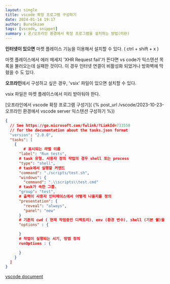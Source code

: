 ```yaml
---
layout: single
title: vscode 확장 프로그램 구성하기
date: 2024-01-14 19:17
author: Bure5kzam
tags: [vscode, snippet]
summary : 온/오프라인 환경에서 확장 프로그램을 설치하는 방법(미완)
---
```


**인터넷이 있으면** 마켓 플레이스 기능을 이용해서 설치할 수 있다. ( ctrl + shift + x )

마켓 플레이스에서 에러 메세지 'XHR Request fail'가 뜬다면 vs code가 익스텐션 목록을 불러오는데 실패한 것이다. 이 경우 인터넷 연결이 비활성화 되었거나 방화벽에 막혔을 수 도 있다.

**오프라인**에서 구성하고 싶은 경우, 'vsix' 파일이 있으면 설치할 수 있다.

vsix 파일은 마켓 플레이스에서 미리 받아둬야 한다.

[오프라인에서 vscode 확장 프로그램 구성기]( {% post_url /vscode/2023-10-23-오프라인 환경에서 vscode server 익스텐션 구성하기 %})


<!-- > ssh 접속 상태에서 사용하기
> 테마, 스니펫처럼 UI 관련 지원을 제공하는 확장 프로그램은 로컬에 설치되는 반면, 그 외 대부분은 SSH로 접속한 호스트머신에 설치된다.
> [vscode document](https://code.visualstudio.com/docs/remote/ssh#_managing-extensions) -->


```json
{
  // See https://go.microsoft.com/fwlink/?LinkId=733558
  // for the documentation about the tasks.json format
  "version": "2.0.0",
  "tasks": [
    {
		# 표시되는 라벨 이름
      "label": "Run tests",
	  # task 유형. 사용자 정의 작업의 경우 shell 또는 process
      "type": "shell",
	  # task에서 실행할 커맨드
      "command": "./scripts/test.sh",
      "windows": {
        "command": ".\\scripts\\test.cmd"
	  # task가 속한 그룹.
      "group": "test",
	  # 출력이 사용자 인터페이스에서 어떻게 나올지를 정의
      "presentation": {
        "reveal": "always",
        "panel": "new"
      }
	  # 기존의 cwd ( 현재 작업중인 디렉토리), env (환경 변수), shell (기본 쉘)을 재정의.
	  "options" : {

	  }
	  # 작업이 실행되는 시기, 방법 정의
	  runOptions : {

	  }
    }
  ]
} 

```
[vscode document](https://code.visualstudio.com/docs/editor/tasks)